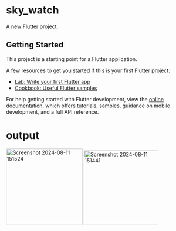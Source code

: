 # sky_watch

A new Flutter project.

## Getting Started

This project is a starting point for a Flutter application.

A few resources to get you started if this is your first Flutter project:

- [Lab: Write your first Flutter app](https://docs.flutter.dev/get-started/codelab)
- [Cookbook: Useful Flutter samples](https://docs.flutter.dev/cookbook)

For help getting started with Flutter development, view the
[online documentation](https://docs.flutter.dev/), which offers tutorials,
samples, guidance on mobile development, and a full API reference.


# output
<img width="208" alt="Screenshot 2024-08-11 151524" src="https://github.com/user-attachments/assets/75b7eaa6-7089-4a72-a77d-bc51de06d45b">
<img width="203" alt="Screenshot 2024-08-11 151441" src="https://github.com/user-attachments/assets/4ec01aee-869b-4f0f-bccc-f3e66a61a85f">
